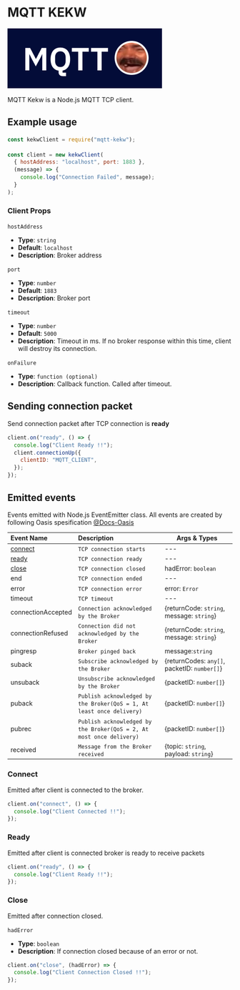 # MQTT KEKW

![LOGO](./assets/kekw_logo.png)

MQTT Kekw is a Node.js MQTT TCP client.

## Example usage

```javascript
const kekwClient = require("mqtt-kekw");

const client = new kekwClient(
  { hostAddress: "localhost", port: 1883 },
  (message) => {
    console.log("Connection Failed", message);
  }
);
```

### Client Props

<code>hostAddress</code>

- **Type**: `string`
- **Default**: `localhost`
- **Description**: Broker address

<code>port</code>

- **Type**: `number`
- **Default**: `1883`
- **Description**: Broker port

<code>timeout</code>

- **Type**: `number`
- **Default**: `5000`
- **Description**: Timeout in ms. If no broker response within this time, client will destroy its connection.

<code>onFailure</code>

- **Type**: `function (optional)`
- **Description**: Callback function. Called after timeout.

## Sending connection packet

<p>Send connection packet after TCP connection is <b>ready</b></p>

```javascript
client.on("ready", () => {
  console.log("Client Ready !!");
  client.connectionUp({
    clientID: "MQTT_CLIENT",
  });
});
```

## Emitted events

Events emitted with Node.js EventEmitter class. All events are created by following Oasis spesification [@Docs-Oasis](http://docs.oasis-open.org/mqtt/mqtt/v3.1.1/os/mqtt-v3.1.1-os.html)

| Event Name          | Description                                                           | Args & Types                                 |
| :------------------ | :-------------------------------------------------------------------- | -------------------------------------------- |
| [connect](#connect) | `TCP connection starts`                                               | ---                                          |
| [ready](#ready)     | `TCP connection ready`                                                | ---                                          |
| [close](#close)     | `TCP connection closed`                                               | hadError: `boolean`                          |
| end                 | `TCP connection ended`                                                | ---                                          |
| error               | `TCP connection error`                                                | error: `Error`                               |
| timeout             | `TCP timeout`                                                         | ---                                          |
| connectionAccepted  | `Connection acknowledged by the Broker`                               | {returnCode: `string`, message: `string`}    |
| connectionRefused   | `Connection did not acknowledged by the Broker`                       | {returnCode: `string`, message: `string`}    |
| pingresp            | `Broker pinged back`                                                  | message:`string`                             |
| suback              | `Subscribe acknowledged by the Broker`                                | {returnCodes: `any[]`, packetID: `number[]`} |
| unsuback            | `Unsubscribe acknowledged by the Broker`                              | {packetID: `number[]`}                       |
| puback              | `Publish acknowledged by the Broker(QoS = 1, At least once delivery)` | {packetID: `number[]`}                       |
| pubrec              | `Publish acknowledged by the Broker(QoS = 2, At most once delivery)`  | {packetID: `number[]`}                       |
| received            | `Message from the Broker received`                                    | {topic: `string`, payload: `string`}         |

### Connect

Emitted after client is connected to the broker.

```javascript
client.on("connect", () => {
  console.log("Client Connected !!");
});
```

### Ready

Emitted after client is connected broker is ready to receive packets

```javascript
client.on("ready", () => {
  console.log("Client Ready !!");
});
```

### Close

Emitted after connection closed.

<code>hadError</code>

- **Type**: `boolean`
- **Description**: If connection closed because of an error or not.

```javascript
client.on("close", (hadError) => {
  console.log("Client Connection Closed !!");
});
```
